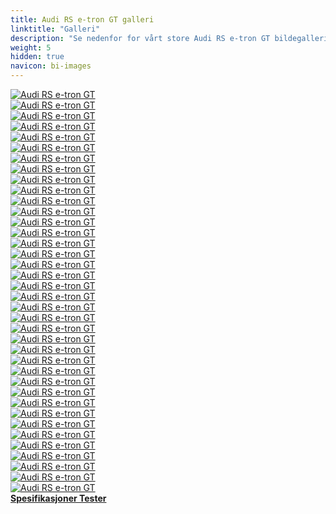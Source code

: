 ```yaml
---
title: Audi RS e-tron GT galleri
linktitle: "Galleri"
description: "Se nedenfor for vårt store Audi RS e-tron GT bildegalleri. Klikk på bildene for høyoppløselige versjoner."
weight: 5
hidden: true
navicon: bi-images
---
```

<!-- markdownlint-disable MD033 -->
<div class="row" id ="my-gallery">
	<div class="pswp-grid-item col-6 col-md-4">
		<a href="https://media.evkx.net/multimedia/models/audi/e-tron_gt/rs_e-tron_gt/chargeport_1.jpg"
data-pswp-src="https://media.evkx.net/multimedia/models/audi/e-tron_gt/rs_e-tron_gt/chargeport_1.jpg"
data-pswp-width="3000"
data-pswp-height="2250" 
target="_blank">
			<img src="https://media.evkx.net/multimedia/models/audi/e-tron_gt/rs_e-tron_gt/chargeport_1_xst.jpg" alt="Audi RS e-tron GT" class="img-fluid " />
		</a>
	</div>
	<div class="pswp-grid-item col-6 col-md-4">
		<a href="https://media.evkx.net/multimedia/models/audi/e-tron_gt/rs_e-tron_gt/chargeport_2.jpg"
data-pswp-src="https://media.evkx.net/multimedia/models/audi/e-tron_gt/rs_e-tron_gt/chargeport_2.jpg"
data-pswp-width="3000"
data-pswp-height="2249" 
target="_blank">
			<img src="https://media.evkx.net/multimedia/models/audi/e-tron_gt/rs_e-tron_gt/chargeport_2_xst.jpg" alt="Audi RS e-tron GT" class="img-fluid " />
		</a>
	</div>
	<div class="pswp-grid-item col-6 col-md-4">
		<a href="https://media.evkx.net/multimedia/models/audi/e-tron_gt/rs_e-tron_gt/charging_2.jpg"
data-pswp-src="https://media.evkx.net/multimedia/models/audi/e-tron_gt/rs_e-tron_gt/charging_2.jpg"
data-pswp-width="3000"
data-pswp-height="2250" 
target="_blank">
			<img src="https://media.evkx.net/multimedia/models/audi/e-tron_gt/rs_e-tron_gt/charging_2_xst.jpg" alt="Audi RS e-tron GT" class="img-fluid " />
		</a>
	</div>
	<div class="pswp-grid-item col-6 col-md-4">
		<a href="https://media.evkx.net/multimedia/models/audi/e-tron_gt/rs_e-tron_gt/charging_3.jpg"
data-pswp-src="https://media.evkx.net/multimedia/models/audi/e-tron_gt/rs_e-tron_gt/charging_3.jpg"
data-pswp-width="3000"
data-pswp-height="2250" 
target="_blank">
			<img src="https://media.evkx.net/multimedia/models/audi/e-tron_gt/rs_e-tron_gt/charging_3_xst.jpg" alt="Audi RS e-tron GT" class="img-fluid " />
		</a>
	</div>
	<div class="pswp-grid-item col-6 col-md-4">
		<a href="https://media.evkx.net/multimedia/models/audi/e-tron_gt/rs_e-tron_gt/details_1.jpg"
data-pswp-src="https://media.evkx.net/multimedia/models/audi/e-tron_gt/rs_e-tron_gt/details_1.jpg"
data-pswp-width="3000"
data-pswp-height="2249" 
target="_blank">
			<img src="https://media.evkx.net/multimedia/models/audi/e-tron_gt/rs_e-tron_gt/details_1_xst.jpg" alt="Audi RS e-tron GT" class="img-fluid " />
		</a>
	</div>
	<div class="pswp-grid-item col-6 col-md-4">
		<a href="https://media.evkx.net/multimedia/models/audi/e-tron_gt/rs_e-tron_gt/details_2.jpg"
data-pswp-src="https://media.evkx.net/multimedia/models/audi/e-tron_gt/rs_e-tron_gt/details_2.jpg"
data-pswp-width="3000"
data-pswp-height="2250" 
target="_blank">
			<img src="https://media.evkx.net/multimedia/models/audi/e-tron_gt/rs_e-tron_gt/details_2_xst.jpg" alt="Audi RS e-tron GT" class="img-fluid " />
		</a>
	</div>
	<div class="pswp-grid-item col-6 col-md-4">
		<a href="https://media.evkx.net/multimedia/models/audi/e-tron_gt/rs_e-tron_gt/exterior_1.jpg"
data-pswp-src="https://media.evkx.net/multimedia/models/audi/e-tron_gt/rs_e-tron_gt/exterior_1.jpg"
data-pswp-width="3000"
data-pswp-height="2250" 
target="_blank">
			<img src="https://media.evkx.net/multimedia/models/audi/e-tron_gt/rs_e-tron_gt/exterior_1_xst.jpg" alt="Audi RS e-tron GT" class="img-fluid " />
		</a>
	</div>
	<div class="pswp-grid-item col-6 col-md-4">
		<a href="https://media.evkx.net/multimedia/models/audi/e-tron_gt/rs_e-tron_gt/exterior_10.jpg"
data-pswp-src="https://media.evkx.net/multimedia/models/audi/e-tron_gt/rs_e-tron_gt/exterior_10.jpg"
data-pswp-width="3000"
data-pswp-height="2250" 
target="_blank">
			<img src="https://media.evkx.net/multimedia/models/audi/e-tron_gt/rs_e-tron_gt/exterior_10_xst.jpg" alt="Audi RS e-tron GT" class="img-fluid " />
		</a>
	</div>
	<div class="pswp-grid-item col-6 col-md-4">
		<a href="https://media.evkx.net/multimedia/models/audi/e-tron_gt/rs_e-tron_gt/exterior_11.jpg"
data-pswp-src="https://media.evkx.net/multimedia/models/audi/e-tron_gt/rs_e-tron_gt/exterior_11.jpg"
data-pswp-width="3000"
data-pswp-height="1999" 
target="_blank">
			<img src="https://media.evkx.net/multimedia/models/audi/e-tron_gt/rs_e-tron_gt/exterior_11_xst.jpg" alt="Audi RS e-tron GT" class="img-fluid " />
		</a>
	</div>
	<div class="pswp-grid-item col-6 col-md-4">
		<a href="https://media.evkx.net/multimedia/models/audi/e-tron_gt/rs_e-tron_gt/exterior_12.jpg"
data-pswp-src="https://media.evkx.net/multimedia/models/audi/e-tron_gt/rs_e-tron_gt/exterior_12.jpg"
data-pswp-width="3000"
data-pswp-height="1999" 
target="_blank">
			<img src="https://media.evkx.net/multimedia/models/audi/e-tron_gt/rs_e-tron_gt/exterior_12_xst.jpg" alt="Audi RS e-tron GT" class="img-fluid " />
		</a>
	</div>
	<div class="pswp-grid-item col-6 col-md-4">
		<a href="https://media.evkx.net/multimedia/models/audi/e-tron_gt/rs_e-tron_gt/exterior_13.jpg"
data-pswp-src="https://media.evkx.net/multimedia/models/audi/e-tron_gt/rs_e-tron_gt/exterior_13.jpg"
data-pswp-width="3000"
data-pswp-height="1999" 
target="_blank">
			<img src="https://media.evkx.net/multimedia/models/audi/e-tron_gt/rs_e-tron_gt/exterior_13_xst.jpg" alt="Audi RS e-tron GT" class="img-fluid " />
		</a>
	</div>
	<div class="pswp-grid-item col-6 col-md-4">
		<a href="https://media.evkx.net/multimedia/models/audi/e-tron_gt/rs_e-tron_gt/exterior_14.jpg"
data-pswp-src="https://media.evkx.net/multimedia/models/audi/e-tron_gt/rs_e-tron_gt/exterior_14.jpg"
data-pswp-width="3000"
data-pswp-height="1999" 
target="_blank">
			<img src="https://media.evkx.net/multimedia/models/audi/e-tron_gt/rs_e-tron_gt/exterior_14_xst.jpg" alt="Audi RS e-tron GT" class="img-fluid " />
		</a>
	</div>
	<div class="pswp-grid-item col-6 col-md-4">
		<a href="https://media.evkx.net/multimedia/models/audi/e-tron_gt/rs_e-tron_gt/exterior_15.jpg"
data-pswp-src="https://media.evkx.net/multimedia/models/audi/e-tron_gt/rs_e-tron_gt/exterior_15.jpg"
data-pswp-width="3000"
data-pswp-height="1999" 
target="_blank">
			<img src="https://media.evkx.net/multimedia/models/audi/e-tron_gt/rs_e-tron_gt/exterior_15_xst.jpg" alt="Audi RS e-tron GT" class="img-fluid " />
		</a>
	</div>
	<div class="pswp-grid-item col-6 col-md-4">
		<a href="https://media.evkx.net/multimedia/models/audi/e-tron_gt/rs_e-tron_gt/exterior_16.jpg"
data-pswp-src="https://media.evkx.net/multimedia/models/audi/e-tron_gt/rs_e-tron_gt/exterior_16.jpg"
data-pswp-width="3000"
data-pswp-height="2249" 
target="_blank">
			<img src="https://media.evkx.net/multimedia/models/audi/e-tron_gt/rs_e-tron_gt/exterior_16_xst.jpg" alt="Audi RS e-tron GT" class="img-fluid " />
		</a>
	</div>
	<div class="pswp-grid-item col-6 col-md-4">
		<a href="https://media.evkx.net/multimedia/models/audi/e-tron_gt/rs_e-tron_gt/exterior_17.jpg"
data-pswp-src="https://media.evkx.net/multimedia/models/audi/e-tron_gt/rs_e-tron_gt/exterior_17.jpg"
data-pswp-width="3000"
data-pswp-height="2249" 
target="_blank">
			<img src="https://media.evkx.net/multimedia/models/audi/e-tron_gt/rs_e-tron_gt/exterior_17_xst.jpg" alt="Audi RS e-tron GT" class="img-fluid " />
		</a>
	</div>
	<div class="pswp-grid-item col-6 col-md-4">
		<a href="https://media.evkx.net/multimedia/models/audi/e-tron_gt/rs_e-tron_gt/exterior_18.jpg"
data-pswp-src="https://media.evkx.net/multimedia/models/audi/e-tron_gt/rs_e-tron_gt/exterior_18.jpg"
data-pswp-width="3000"
data-pswp-height="2249" 
target="_blank">
			<img src="https://media.evkx.net/multimedia/models/audi/e-tron_gt/rs_e-tron_gt/exterior_18_xst.jpg" alt="Audi RS e-tron GT" class="img-fluid " />
		</a>
	</div>
	<div class="pswp-grid-item col-6 col-md-4">
		<a href="https://media.evkx.net/multimedia/models/audi/e-tron_gt/rs_e-tron_gt/exterior_19.jpg"
data-pswp-src="https://media.evkx.net/multimedia/models/audi/e-tron_gt/rs_e-tron_gt/exterior_19.jpg"
data-pswp-width="3000"
data-pswp-height="2249" 
target="_blank">
			<img src="https://media.evkx.net/multimedia/models/audi/e-tron_gt/rs_e-tron_gt/exterior_19_xst.jpg" alt="Audi RS e-tron GT" class="img-fluid " />
		</a>
	</div>
	<div class="pswp-grid-item col-6 col-md-4">
		<a href="https://media.evkx.net/multimedia/models/audi/e-tron_gt/rs_e-tron_gt/exterior_2.jpg"
data-pswp-src="https://media.evkx.net/multimedia/models/audi/e-tron_gt/rs_e-tron_gt/exterior_2.jpg"
data-pswp-width="3000"
data-pswp-height="2250" 
target="_blank">
			<img src="https://media.evkx.net/multimedia/models/audi/e-tron_gt/rs_e-tron_gt/exterior_2_xst.jpg" alt="Audi RS e-tron GT" class="img-fluid " />
		</a>
	</div>
	<div class="pswp-grid-item col-6 col-md-4">
		<a href="https://media.evkx.net/multimedia/models/audi/e-tron_gt/rs_e-tron_gt/exterior_20.jpg"
data-pswp-src="https://media.evkx.net/multimedia/models/audi/e-tron_gt/rs_e-tron_gt/exterior_20.jpg"
data-pswp-width="3000"
data-pswp-height="2250" 
target="_blank">
			<img src="https://media.evkx.net/multimedia/models/audi/e-tron_gt/rs_e-tron_gt/exterior_20_xst.jpg" alt="Audi RS e-tron GT" class="img-fluid " />
		</a>
	</div>
	<div class="pswp-grid-item col-6 col-md-4">
		<a href="https://media.evkx.net/multimedia/models/audi/e-tron_gt/rs_e-tron_gt/exterior_3.jpg"
data-pswp-src="https://media.evkx.net/multimedia/models/audi/e-tron_gt/rs_e-tron_gt/exterior_3.jpg"
data-pswp-width="3000"
data-pswp-height="2250" 
target="_blank">
			<img src="https://media.evkx.net/multimedia/models/audi/e-tron_gt/rs_e-tron_gt/exterior_3_xst.jpg" alt="Audi RS e-tron GT" class="img-fluid " />
		</a>
	</div>
	<div class="pswp-grid-item col-6 col-md-4">
		<a href="https://media.evkx.net/multimedia/models/audi/e-tron_gt/rs_e-tron_gt/exterior_4.jpg"
data-pswp-src="https://media.evkx.net/multimedia/models/audi/e-tron_gt/rs_e-tron_gt/exterior_4.jpg"
data-pswp-width="3000"
data-pswp-height="2250" 
target="_blank">
			<img src="https://media.evkx.net/multimedia/models/audi/e-tron_gt/rs_e-tron_gt/exterior_4_xst.jpg" alt="Audi RS e-tron GT" class="img-fluid " />
		</a>
	</div>
	<div class="pswp-grid-item col-6 col-md-4">
		<a href="https://media.evkx.net/multimedia/models/audi/e-tron_gt/rs_e-tron_gt/exterior_6.jpg"
data-pswp-src="https://media.evkx.net/multimedia/models/audi/e-tron_gt/rs_e-tron_gt/exterior_6.jpg"
data-pswp-width="3000"
data-pswp-height="2250" 
target="_blank">
			<img src="https://media.evkx.net/multimedia/models/audi/e-tron_gt/rs_e-tron_gt/exterior_6_xst.jpg" alt="Audi RS e-tron GT" class="img-fluid " />
		</a>
	</div>
	<div class="pswp-grid-item col-6 col-md-4">
		<a href="https://media.evkx.net/multimedia/models/audi/e-tron_gt/rs_e-tron_gt/exterior_7.jpg"
data-pswp-src="https://media.evkx.net/multimedia/models/audi/e-tron_gt/rs_e-tron_gt/exterior_7.jpg"
data-pswp-width="3000"
data-pswp-height="2250" 
target="_blank">
			<img src="https://media.evkx.net/multimedia/models/audi/e-tron_gt/rs_e-tron_gt/exterior_7_xst.jpg" alt="Audi RS e-tron GT" class="img-fluid " />
		</a>
	</div>
	<div class="pswp-grid-item col-6 col-md-4">
		<a href="https://media.evkx.net/multimedia/models/audi/e-tron_gt/rs_e-tron_gt/exterior_8.jpg"
data-pswp-src="https://media.evkx.net/multimedia/models/audi/e-tron_gt/rs_e-tron_gt/exterior_8.jpg"
data-pswp-width="3000"
data-pswp-height="2250" 
target="_blank">
			<img src="https://media.evkx.net/multimedia/models/audi/e-tron_gt/rs_e-tron_gt/exterior_8_xst.jpg" alt="Audi RS e-tron GT" class="img-fluid " />
		</a>
	</div>
	<div class="pswp-grid-item col-6 col-md-4">
		<a href="https://media.evkx.net/multimedia/models/audi/e-tron_gt/rs_e-tron_gt/exterior_9.jpg"
data-pswp-src="https://media.evkx.net/multimedia/models/audi/e-tron_gt/rs_e-tron_gt/exterior_9.jpg"
data-pswp-width="3000"
data-pswp-height="2250" 
target="_blank">
			<img src="https://media.evkx.net/multimedia/models/audi/e-tron_gt/rs_e-tron_gt/exterior_9_xst.jpg" alt="Audi RS e-tron GT" class="img-fluid " />
		</a>
	</div>
	<div class="pswp-grid-item col-6 col-md-4">
		<a href="https://media.evkx.net/multimedia/models/audi/e-tron_gt/rs_e-tron_gt/frontseats_1.jpg"
data-pswp-src="https://media.evkx.net/multimedia/models/audi/e-tron_gt/rs_e-tron_gt/frontseats_1.jpg"
data-pswp-width="3000"
data-pswp-height="2250" 
target="_blank">
			<img src="https://media.evkx.net/multimedia/models/audi/e-tron_gt/rs_e-tron_gt/frontseats_1_xst.jpg" alt="Audi RS e-tron GT" class="img-fluid " />
		</a>
	</div>
	<div class="pswp-grid-item col-6 col-md-4">
		<a href="https://media.evkx.net/multimedia/models/audi/e-tron_gt/rs_e-tron_gt/headlights_1.jpg"
data-pswp-src="https://media.evkx.net/multimedia/models/audi/e-tron_gt/rs_e-tron_gt/headlights_1.jpg"
data-pswp-width="3000"
data-pswp-height="1999" 
target="_blank">
			<img src="https://media.evkx.net/multimedia/models/audi/e-tron_gt/rs_e-tron_gt/headlights_1_xst.jpg" alt="Audi RS e-tron GT" class="img-fluid " />
		</a>
	</div>
	<div class="pswp-grid-item col-6 col-md-4">
		<a href="https://media.evkx.net/multimedia/models/audi/e-tron_gt/rs_e-tron_gt/headlights_2.jpg"
data-pswp-src="https://media.evkx.net/multimedia/models/audi/e-tron_gt/rs_e-tron_gt/headlights_2.jpg"
data-pswp-width="3000"
data-pswp-height="2249" 
target="_blank">
			<img src="https://media.evkx.net/multimedia/models/audi/e-tron_gt/rs_e-tron_gt/headlights_2_xst.jpg" alt="Audi RS e-tron GT" class="img-fluid " />
		</a>
	</div>
	<div class="pswp-grid-item col-6 col-md-4">
		<a href="https://media.evkx.net/multimedia/models/audi/e-tron_gt/rs_e-tron_gt/interior_1.jpg"
data-pswp-src="https://media.evkx.net/multimedia/models/audi/e-tron_gt/rs_e-tron_gt/interior_1.jpg"
data-pswp-width="3000"
data-pswp-height="2250" 
target="_blank">
			<img src="https://media.evkx.net/multimedia/models/audi/e-tron_gt/rs_e-tron_gt/interior_1_xst.jpg" alt="Audi RS e-tron GT" class="img-fluid " />
		</a>
	</div>
	<div class="pswp-grid-item col-6 col-md-4">
		<a href="https://media.evkx.net/multimedia/models/audi/e-tron_gt/rs_e-tron_gt/interior_2.jpg"
data-pswp-src="https://media.evkx.net/multimedia/models/audi/e-tron_gt/rs_e-tron_gt/interior_2.jpg"
data-pswp-width="3000"
data-pswp-height="2250" 
target="_blank">
			<img src="https://media.evkx.net/multimedia/models/audi/e-tron_gt/rs_e-tron_gt/interior_2_xst.jpg" alt="Audi RS e-tron GT" class="img-fluid " />
		</a>
	</div>
	<div class="pswp-grid-item col-6 col-md-4">
		<a href="https://media.evkx.net/multimedia/models/audi/e-tron_gt/rs_e-tron_gt/interior_3.jpg"
data-pswp-src="https://media.evkx.net/multimedia/models/audi/e-tron_gt/rs_e-tron_gt/interior_3.jpg"
data-pswp-width="3000"
data-pswp-height="2250" 
target="_blank">
			<img src="https://media.evkx.net/multimedia/models/audi/e-tron_gt/rs_e-tron_gt/interior_3_xst.jpg" alt="Audi RS e-tron GT" class="img-fluid " />
		</a>
	</div>
	<div class="pswp-grid-item col-6 col-md-4">
		<a href="https://media.evkx.net/multimedia/models/audi/e-tron_gt/rs_e-tron_gt/main_1.jpg"
data-pswp-src="https://media.evkx.net/multimedia/models/audi/e-tron_gt/rs_e-tron_gt/main_1.jpg"
data-pswp-width="3000"
data-pswp-height="2250" 
target="_blank">
			<img src="https://media.evkx.net/multimedia/models/audi/e-tron_gt/rs_e-tron_gt/main_1_xst.jpg" alt="Audi RS e-tron GT" class="img-fluid " />
		</a>
	</div>
	<div class="pswp-grid-item col-6 col-md-4">
		<a href="https://media.evkx.net/multimedia/models/audi/e-tron_gt/rs_e-tron_gt/modelrange_1.jpg"
data-pswp-src="https://media.evkx.net/multimedia/models/audi/e-tron_gt/rs_e-tron_gt/modelrange_1.jpg"
data-pswp-width="3000"
data-pswp-height="2250" 
target="_blank">
			<img src="https://media.evkx.net/multimedia/models/audi/e-tron_gt/rs_e-tron_gt/modelrange_1_xst.jpg" alt="Audi RS e-tron GT" class="img-fluid " />
		</a>
	</div>
	<div class="pswp-grid-item col-6 col-md-4">
		<a href="https://media.evkx.net/multimedia/models/audi/e-tron_gt/rs_e-tron_gt/modelrange_2.jpg"
data-pswp-src="https://media.evkx.net/multimedia/models/audi/e-tron_gt/rs_e-tron_gt/modelrange_2.jpg"
data-pswp-width="3000"
data-pswp-height="2250" 
target="_blank">
			<img src="https://media.evkx.net/multimedia/models/audi/e-tron_gt/rs_e-tron_gt/modelrange_2_xst.jpg" alt="Audi RS e-tron GT" class="img-fluid " />
		</a>
	</div>
	<div class="pswp-grid-item col-6 col-md-4">
		<a href="https://media.evkx.net/multimedia/models/audi/e-tron_gt/rs_e-tron_gt/rearlights_1.jpg"
data-pswp-src="https://media.evkx.net/multimedia/models/audi/e-tron_gt/rs_e-tron_gt/rearlights_1.jpg"
data-pswp-width="3000"
data-pswp-height="2250" 
target="_blank">
			<img src="https://media.evkx.net/multimedia/models/audi/e-tron_gt/rs_e-tron_gt/rearlights_1_xst.jpg" alt="Audi RS e-tron GT" class="img-fluid " />
		</a>
	</div>
	<div class="pswp-grid-item col-6 col-md-4">
		<a href="https://media.evkx.net/multimedia/models/audi/e-tron_gt/rs_e-tron_gt/rearlights_2.jpg"
data-pswp-src="https://media.evkx.net/multimedia/models/audi/e-tron_gt/rs_e-tron_gt/rearlights_2.jpg"
data-pswp-width="3000"
data-pswp-height="2249" 
target="_blank">
			<img src="https://media.evkx.net/multimedia/models/audi/e-tron_gt/rs_e-tron_gt/rearlights_2_xst.jpg" alt="Audi RS e-tron GT" class="img-fluid " />
		</a>
	</div>
	<div class="pswp-grid-item col-6 col-md-4">
		<a href="https://media.evkx.net/multimedia/models/audi/e-tron_gt/rs_e-tron_gt/screens_1.jpg"
data-pswp-src="https://media.evkx.net/multimedia/models/audi/e-tron_gt/rs_e-tron_gt/screens_1.jpg"
data-pswp-width="3000"
data-pswp-height="2250" 
target="_blank">
			<img src="https://media.evkx.net/multimedia/models/audi/e-tron_gt/rs_e-tron_gt/screens_1_xst.jpg" alt="Audi RS e-tron GT" class="img-fluid " />
		</a>
	</div>
	<div class="pswp-grid-item col-6 col-md-4">
		<a href="https://media.evkx.net/multimedia/models/audi/e-tron_gt/rs_e-tron_gt/secondrowseats_1.jpg"
data-pswp-src="https://media.evkx.net/multimedia/models/audi/e-tron_gt/rs_e-tron_gt/secondrowseats_1.jpg"
data-pswp-width="3000"
data-pswp-height="2250" 
target="_blank">
			<img src="https://media.evkx.net/multimedia/models/audi/e-tron_gt/rs_e-tron_gt/secondrowseats_1_xst.jpg" alt="Audi RS e-tron GT" class="img-fluid " />
		</a>
	</div>
</div>
<script type="module">
  import PhotoSwipeLightbox from '/js/photoswipe-lightbox.esm.js';
    const lightbox = new PhotoSwipeLightbox({
       gallery: '#my-gallery',
        children: 'a',
        pswpModule: () => import('/js/photoswipe.esm.js')
    });
lightbox.init();
</script>
<div class="mt-3 mb-3">
<a href="../specifications/" class="text-decoration-none text-black">
<strong><i class="bi-arrow-left"></i> Spesifikasjoner </strong>
</a>
<a href="../reviews/" class="text-decoration-none text-black float-end">
<strong>Tester <i class="bi-arrow-right"></i></strong>
</a>
</div>
